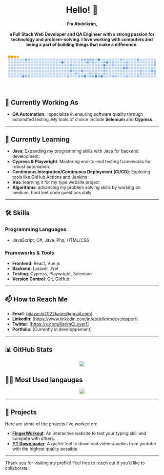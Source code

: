 <div align="center">
  <h1 alig="center">Hello! 👋</h1>
  <h4 align="center">
    I'm <strong>Abdelkrim</strong>, <br><br>
    a Full Stack Web Developer and QA Engineer with a strong passion for technology and problem-solving. I love working with computers and being a part of building things that make a difference.<br>
    
  </h4>
</div>
<div align="center">
  <a href="#">
    <img src="https://github.com/AbdelkrimElAyachi/AbdelkrimElAyachi/blob/output/ocean.gif" />
  </a>
</div

---

## 🔭 **Currently Working As**
- **QA Automation**: I specialize in ensuring software quality through automated testing. My tools of choice include **Selenium** and **Cypress**.
---

## 🌱 **Currently Learning**
- **Java**: Expanding my programming skills with Java for backend development.
- **Cypress & Playwright**: Mastering end-to-end testing frameworks for robust automation.
- **Continuous Integration/Continuous Deployment (CI/CD)**: Exploring tools like GitHub Actions and Jenkins
- **Vue**: learning it for my type website project
- **Algorithms**: advancing my problem solving skills by working on medium, hard leet code questions daily
---

## 🛠️ **Skills**
### Programming Languages
- JavaScript, C#, Java, Php, HTML/CSS

### Frameworks & Tools
- **Frontend**: React, Vue.js
- **Backend**: Laravel, .Net
- **Testing**: Cypress, Playwright, Selenium
- **Version Control**: Git, GitHub

---

## 📫 **How to Reach Me**
- **Email**: [elayachi2022karim@gmail.com]  
- **LinkedIn**: [https://www.linkedin.com/in/abdelkrimdevelopper/]  
- **Twitter**: [https://x.com/KarimCLover1]  
- **Portfolio**: [Currently in developpement]  

---


## 📊 **GitHub Stats**
<div align="center">
  <img src="https://github-readme-stats.vercel.app/api?username=AbdelkrimElAyachi&show_icons=true&theme=radical" />
</div>


## 👩‍💻 Most Used langauges
<div align="center">
  <img src="https://github-readme-stats.vercel.app/api/top-langs/?username=AbdelkrimElAyachi&layout=compact&theme=radical" />
</div>


---

## 🚀 **Projects**
Here are some of the projects I’ve worked on:
- **[FingerWorkout](https://github.com/AbdelkrimElAyachi/fingerWorkout)**: An interactive website to test your typing skill and compete with others.
- **[YT Downloader](https://github.com/AbdelkrimElAyachi/YT-Downloader)**: A gui/cli tool to download videos/audios from youtube with the highest quality possible.

---

Thank you for visiting my profile! Feel free to reach out if you'd like to collaborate.

